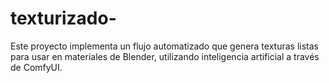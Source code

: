 # texturizado-
Este proyecto implementa un flujo automatizado que genera texturas listas para usar en materiales de Blender, utilizando inteligencia artificial a través de ComfyUI.
